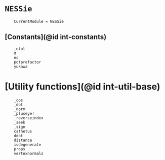 # `NESSie`
```@meta
    CurrentModule = NESSie
```

## [Constants](@id int-constants)
```@docs
    _etol
    σ
    ec
    potprefactor
    yukawa
```

# [Utility functions](@id int-util-base)
```@docs
    _cos
    _dot
    _norm
    _pluseye!
    _reverseindex
    _seek
    _sign
    cathetus
    ddot
    distance
    isdegenerate
    props
    vertexnormals
```
